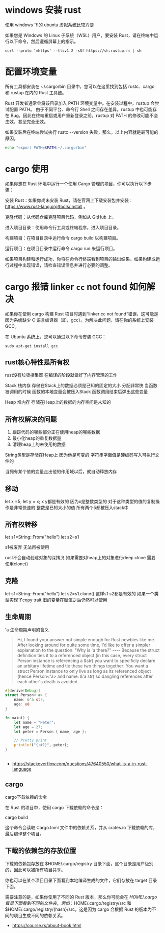
# windows 安装 rust

使用 windows 下的 ubuntu 虚拟系统比较方便

如果您是 Windows 的 Linux 子系统（WSL）用户，要安装 Rust，请在终端中运行以下命令，然后遵循屏幕上的指示。

`curl --proto '=https' --tlsv1.2 -sSf https://sh.rustup.rs | sh`

# 配置环境变量

所有工具都安装在 ~/.cargo/bin 目录中，您可以在这里找到包括 rustc、cargo 和 rustup 在内的 Rust 工具链。

Rust 开发者通常会将该目录加入 PATH 环境变量中。在安装过程中，rustup 会尝试配置 PATH。 由于不同平台、命令行 Shell 之间存在差异，rustup 中也可能存在 Bug，因此在终端重启或用户重新登录之前，rustup 对 PATH 的修改可能不会生效，甚至完全无效。

如果安装后在终端尝试执行 rustc --version 失败，那么，以上内容就是最可能的原因。

```bash
echo "export PATH=$PATH:~/.cargo/bin"
```

# cargo 使用

如果你想在 Rust 环境中运行一个使用 Cargo 管理的项目，你可以执行以下步骤：

安装 Rust：如果你尚未安装 Rust，请在官网上下载安装包并安装：https://www.rust-lang.org/tools/install 。

克隆代码：从代码仓库克隆项目代码，例如从 GitHub 上。

进入项目目录：使用命令行工具或终端程序，进入项目目录。

构建项目：在项目目录中运行命令 cargo build 以构建项目。

运行项目：在项目目录中运行命令 cargo run 来运行项目。

如果项目构建和运行成功，你将在命令行终端看到项目的输出结果。如果构建或运行过程中出现错误，请检查错误信息并进行必要的调整。

# cargo 报错 linker `cc` not found 如何解决

如果你在使用 cargo 构建 Rust 项目时遇到“linker cc not found”错误，这可能是因为系统缺少 C 语言编译器（即，gcc）。为解决此问题，请在你的系统上安装 GCC。

在 Ubuntu 系统上，您可以通过以下命令安装 GCC：

`sudo apt-get install gcc`



## rust核心特性是所有权
rust没有垃圾搜集器
在编译的阶段就做好了内存管理的工作

Stack 栈内存
存储在Stack上的数据必须是已知的固定的大小
分配非常快
当函数被调用的时候
函数的本地变量会被压入Stack 函数调用结束后弹出这些变量

Heap 堆内存
存储在Heap上的数据的内存空间是未知的




## 所有权解决的问题
1. 跟踪代码的哪些部分正在使用heap的哪些数据
2. 最小化heap的重复数据量
3. 清理heap上的未使用的数据

String类型是存储在Heap上 因为他是可变的
字符串字面值是硬编码写入可执行文件的

当拥有某个值的变量走出他的作用域以后，就自动释放内存





## 移动
let x =5;
let y = x;
x y都是有效的 因为x是整数类型的 对于这种类型的值的复制操作是非常快速的
整数是已知大小的值 所有两个5都被压入stack中


## 所有权转移
let s1=String::From("hello")
let s2=s1

s1被废弃 无法再被使用

rust不会自动创建对象的深拷贝 如果需要对heap上的对象进行deep clone 需要使用clone()

## 克隆
let s1=String::From("hello")
let s2=s1.clone()
这样s1 s2都是有效的 
如果一个类型实现了copy trait 旧的变量在赋值之后仍然可以使用




## 生命周期

'a 生命周期声明的含义

>Hi, I found your answer not simple enough for Rust newbies like me. After looking around for quite some time, I'd like to offer a simpler explanation to the question: "Why is 'a there?" ---- Because the struct definition ties it to a referenced object (in this case, every struct Person instance is referencing a &str) you want to specificly declare an arbitary lifetime and tie these two things together: You want a struct Person instance to only live as long as its referenced object (hence Person<'a> and name: &'a str) so dangling references after each other's death is avoided. 

```rust
#[derive(Debug)]
struct Person<'a> {
    name: &'a str,
    age: u8
}

fn main() {
    let name = "Peter";
    let age = 27;
    let peter = Person { name, age };

    // Pretty print
    println!("{:#?}", peter);
}
 
```

- https://stackoverflow.com/questions/47640550/what-is-a-in-rust-language





## cargo
cargo下载依赖的命令

在 Rust 的项目中，使用 cargo 下载依赖的命令是：

cargo build

这个命令会读取 Cargo.toml 文件中的依赖关系，并从 crates.io 下载依赖的库，最后编译整个项目。



## 下载的依赖包的存放位置

下载的依赖包存放在 $HOME/.cargo/registry 目录下面，这个目录是用户级别的，因此可以被所有项目共享。

你也可以在某个项目目录下面看到本地编译生成的文件，它们存放在 target 目录下面。

需要注意的是，如果你使用了不同的 Rust 版本，那么你可能会在 $HOME/.cargo 目录下面看到不同的文件夹，例如：$HOME/.cargo/registry/src 和 $HOME/.cargo/registry/{hash}/src。这是因为 cargo 会根据 Rust 的版本为不同的项目生成不同的依赖关系。


- https://course.rs/about-book.html